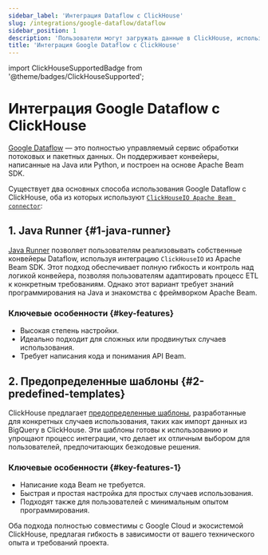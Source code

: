 ```yaml
---
sidebar_label: 'Интеграция Dataflow с ClickHouse'
slug: /integrations/google-dataflow/dataflow
sidebar_position: 1
description: 'Пользователи могут загружать данные в ClickHouse, используя Google Dataflow'
title: 'Интеграция Google Dataflow с ClickHouse'
---
```


import ClickHouseSupportedBadge from '@theme/badges/ClickHouseSupported';


# Интеграция Google Dataflow с ClickHouse

<ClickHouseSupportedBadge/>

[Google Dataflow](https://cloud.google.com/dataflow) — это полностью управляемый сервис обработки потоковых и пакетных данных. Он поддерживает конвейеры, написанные на Java или Python, и построен на основе Apache Beam SDK.

Существует два основных способа использования Google Dataflow с ClickHouse, оба из которых используют [`ClickHouseIO Apache Beam connector`](/integrations/apache-beam):

## 1. Java Runner {#1-java-runner}
[Java Runner](./java-runner) позволяет пользователям реализовывать собственные конвейеры Dataflow, используя интеграцию `ClickHouseIO` из Apache Beam SDK. Этот подход обеспечивает полную гибкость и контроль над логикой конвейера, позволяя пользователям адаптировать процесс ETL к конкретным требованиям. Однако этот вариант требует знаний программирования на Java и знакомства с фреймворком Apache Beam.

### Ключевые особенности {#key-features}
- Высокая степень настройки.
- Идеально подходит для сложных или продвинутых случаев использования.
- Требует написания кода и понимания API Beam.

## 2. Предопределенные шаблоны {#2-predefined-templates}
ClickHouse предлагает [предопределенные шаблоны](./templates), разработанные для конкретных случаев использования, таких как импорт данных из BigQuery в ClickHouse. Эти шаблоны готовы к использованию и упрощают процесс интеграции, что делает их отличным выбором для пользователей, предпочитающих безкодовые решения.

### Ключевые особенности {#key-features-1}
- Написание кода Beam не требуется.
- Быстрая и простая настройка для простых случаев использования.
- Подходят также для пользователей с минимальным опытом программирования.

Оба подхода полностью совместимы с Google Cloud и экосистемой ClickHouse, предлагая гибкость в зависимости от вашего технического опыта и требований проекта.
